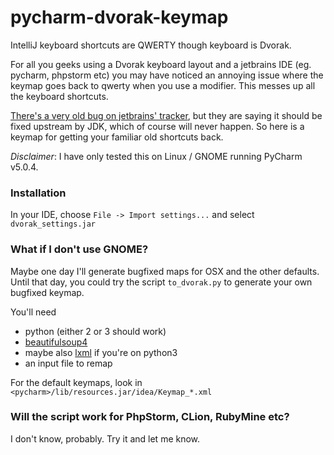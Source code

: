 # pycharm-dvorak-keymap
IntelliJ keyboard shortcuts are QWERTY though keyboard is Dvorak.

For all you geeks using a Dvorak keyboard layout and a jetbrains IDE (eg. pycharm, phpstorm etc) you may have noticed an annoying issue where the keymap goes back to qwerty when you use a modifier.  This messes up all the keyboard shortcuts.  

[There's a very old bug on jetbrains' tracker](https://youtrack.jetbrains.com/issue/IDEA-63779), but they are saying it should be fixed upstream by JDK, which of course will never happen.  So here is a keymap for getting your familiar old shortcuts back.

_Disclaimer_: I have only tested this on Linux / GNOME running PyCharm v5.0.4.  

### Installation
In your IDE, choose `File -> Import settings...` and select `dvorak_settings.jar`

### What if I don't use GNOME?
Maybe one day I'll generate bugfixed maps for OSX and the other defaults.  Until that day, you could try the script `to_dvorak.py` to generate your own bugfixed keymap.

You'll need
 - python (either 2 or 3 should work)
 - [beautifulsoup4](https://pypi.python.org/pypi/beautifulsoup4)
 - maybe also [lxml](http://lxml.de/) if you're on python3
 - an input file to remap

For the default keymaps, look in `<pycharm>/lib/resources.jar/idea/Keymap_*.xml`

### Will the script work for PhpStorm, CLion, RubyMine etc?
I don't know, probably.  Try it and let me know.  
